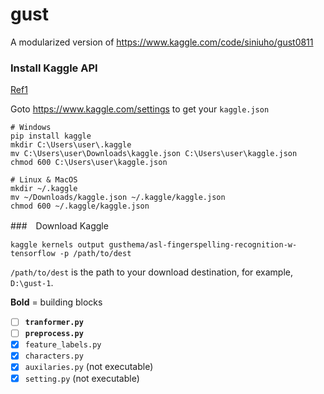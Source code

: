 # gust
A modularized version of https://www.kaggle.com/code/siniuho/gust0811


### Install Kaggle API
[Ref1](https://kai-huang.medium.com/%E6%9C%80%E9%BD%8A%E5%85%A8%E7%9A%84-kaggle-api-%E4%B8%AD%E6%96%87%E6%89%8B%E5%86%8A-%E4%B8%80-84c01174deb5)


Goto https://www.kaggle.com/settings to get your `kaggle.json`

```
# Windows
pip install kaggle
mkdir C:\Users\user\.kaggle
mv C:\Users\user\Downloads\kaggle.json C:\Users\user\kaggle.json
chmod 600 C:\Users\user\kaggle.json
```

```
# Linux & MacOS
mkdir ~/.kaggle
mv ~/Downloads/kaggle.json ~/.kaggle/kaggle.json
chmod 600 ~/.kaggle/kaggle.json
```

###　Download Kaggle
```shell
kaggle kernels output gusthema/asl-fingerspelling-recognition-w-tensorflow -p /path/to/dest
```

`/path/to/dest` is the path to your download destination, for example, `D:\gust-1`.

**Bold** = building blocks
- [ ] **`tranformer.py`**
- [ ] **`preprocess.py`**
- [x] `feature_labels.py`
- [x] `characters.py`
- [x] `auxilaries.py` (not executable)
- [x] `setting.py` (not executable)
